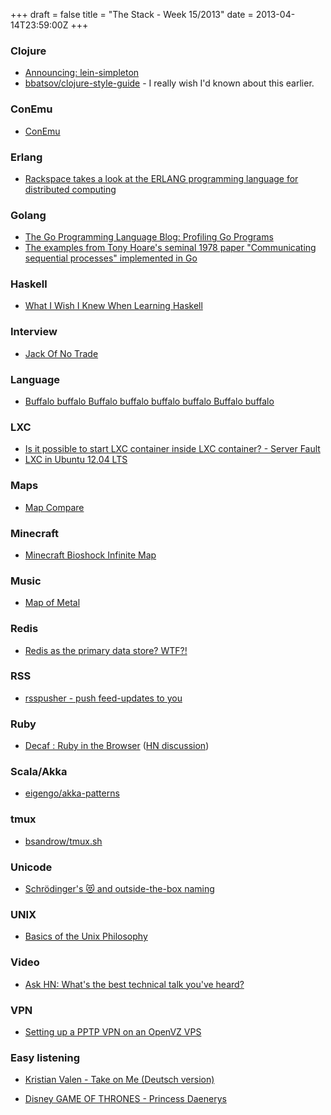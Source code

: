 +++
draft = false
title = "The Stack - Week 15/2013"
date = 2013-04-14T23:59:00Z
+++



### Clojure

 - [Announcing: lein-simpleton][fogusannouncingleinsimpleton]
 - [bbatsov/clojure-style-guide][bbatsovclojurestyleguidegithub] - I really wish I'd known about this earlier.

[fogusannouncingleinsimpleton]: http://blog.fogus.me/2013/04/09/lein-simpleton/
[bbatsovclojurestyleguidegithub]: https://github.com/bbatsov/clojure-style-guide


### ConEmu

 - [ConEmu][conemu]

[conemu]: http://traz.github.io/posts/ConEmu/


### Erlang

 - [Rackspace takes a look at the ERLANG programming language for distributed computing][rackspacetakesalookattheerlangprogramminglanguagefordistributedcomputingyoutube]

[rackspacetakesalookattheerlangprogramminglanguagefordistributedcomputingyoutube]: https://www.youtube.com/watch?v=u41GEwIq2mE&feature=player_embedded


### Golang

 - [The Go Programming Language Blog: Profiling Go Programs][thegoprogramminglanguageblogprofilinggoprograms]
 - [The examples from Tony Hoare's seminal 1978 paper "Communicating sequential processes" implemented in Go][cspgodoc]

[thegoprogramminglanguageblogprofilinggoprograms]: http://blog.golang.org/2011/06/profiling-go-programs.html
[cspgodoc]: http://godoc.org/github.com/thomas11/csp


### Haskell

 - [What I Wish I Knew When Learning Haskell][knewhask]

[knewhask]: http://dev.stephendiehl.com/hask/


### Interview

 - [Jack Of No Trade][jackofnotrade]

[jackofnotrade]: https://news.ycombinator.com/item?id=5534970


### Language

 - [Buffalo buffalo Buffalo buffalo buffalo buffalo Buffalo buffalo][buffalobuffalobuffalobuffalobuffalobuffalobuffalobuffalowikipediathefreeencyclopedia]

[buffalobuffalobuffalobuffalobuffalobuffalobuffalobuffalowikipediathefreeencyclopedia]: http://en.wikipedia.org/wiki/Buffalo_buffalo_Buffalo_buffalo_buffalo_buffalo_Buffalo_buffalo


### LXC

 - [Is it possible to start LXC container inside LXC container? - Server Fault][isitpossibletostartlxccontainerinsidelxccontainerserverfault]
 - [LXC in Ubuntu 12.04 LTS][lxcinubuntu1204ltsstphanegraberswebsite]

[isitpossibletostartlxccontainerinsidelxccontainerserverfault]: http://serverfault.com/questions/366575/is-it-possible-to-start-lxc-container-inside-lxc-container
[lxcinubuntu1204ltsstphanegraberswebsite]: https://www.stgraber.org/2012/05/04/lxc-in-ubuntu-12-04-lts/


### Maps

 - [Map Compare][mapcomparegeofabriktools]

[mapcomparegeofabriktools]: http://tools.geofabrik.de/mc/


### Minecraft

 - [Minecraft Bioshock Infinite Map][minecraftbioshockinfinitemapcolumbiaminecraftproject]

[minecraftbioshockinfinitemapcolumbiaminecraftproject]: http://www.planetminecraft.com/project/minecraft-bioshock-infinite-map---columbia/


### Music

 - [Map of Metal][mapofmetal]

[mapofmetal]: http://mapofmetal.com


### Redis

 - [Redis as the primary data store? WTF?!][redisastheprimarydatastorewtf]

[redisastheprimarydatastorewtf]: http://moot.it/blog/technology/redis-as-primary-datastore-wtf.html


### RSS

 - [rsspusher - push feed-updates to you][rsspusherpushfeedupdatestoyou]

[rsspusherpushfeedupdatestoyou]: http://rsspusher.eu01.aws.af.cm/


### Ruby


 - [Decaf : Ruby in the Browser][decafrubyinthebrowser] ([HN discussion](https://news.ycombinator.com/item?id=5514147))

[decafrubyinthebrowser]: http://trydecaf.org/


### Scala/Akka

 - [eigengo/akka-patterns][eigengoakkapatternsgithub]

[eigengoakkapatternsgithub]: https://github.com/eigengo/akka-patterns


### tmux

 - [bsandrow/tmux.sh][bsandrowtmuxshgithub]

[bsandrowtmuxshgithub]: https://github.com/bsandrow/tmux.sh


### Unicode

 - [Schrödinger's 😻 and outside-the-box naming][schrdingersandoutsidetheboxnaming]

[schrdingersandoutsidetheboxnaming]: https://news.ycombinator.com/item?id=5530713


### UNIX

 - [Basics of the Unix Philosophy][basicsoftheunixphilosophy]

[basicsoftheunixphilosophy]: http://www.faqs.org/docs/artu/ch01s06.html


### Video

 - [Ask HN: What's the best technical talk you've heard?][askhnwhatsthebesttechnicaltalkyouveheard]

[askhnwhatsthebesttechnicaltalkyouveheard]: https://news.ycombinator.com/item?id=5511466


### VPN

 - [Setting up a PPTP VPN on an OpenVZ VPS][peaz20settingupapptpvpnonanopenvzvpstestedwithramnodevps]

[peaz20settingupapptpvpnonanopenvzvpstestedwithramnodevps]: http://www.atpeaz.com/index.php/2013/setting-up-a-pptp-vpn-on-an-openvz-vps-tested-with-ramnode-vps/


### Easy listening

 - [Kristian Valen - Take on Me (Deutsch version)](https://www.youtube.com/watch?v=1ZxcfdHJBMw)

 - [Disney GAME OF THRONES - Princess Daenerys](http://www.youtube.com/watch?v=rJL9Tqs0o1A)